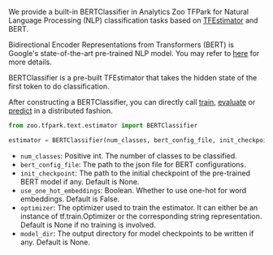 We provide a built-in BERTClassifier in Analytics Zoo TFPark for Natural Language Processing (NLP) classification tasks based on [TFEstimator](../TFPark/estimator/) and BERT.

Bidirectional Encoder Representations from Transformers (BERT) is Google's state-of-the-art pre-trained NLP model.
You may refer to [here](https://github.com/google-research/bert) for more details.

BERTClassifier is a pre-built TFEstimator that takes the hidden state of the first token to do classification.

After constructing a BERTClassifier, you can directly call [train](../TFPark/estimator/#train), [evaluate](../TFPark/estimator/#evaluate) or [predict](../TFPark/estimator/#predict) 
in a distributed fashion.

```python
from zoo.tfpark.text.estimator import BERTClassifier

estimator = BERTClassifier(num_classes, bert_config_file, init_checkpoint=None, use_one_hot_embeddings=False, optimizer=None, model_dir=None)
```

* `num_classes`: Positive int. The number of classes to be classified.
* `bert_config_file`: The path to the json file for BERT configurations.
* `init_checkpoint`: The path to the initial checkpoint of the pre-trained BERT model if any. Default is None.
* `use_one_hot_embeddings`: Boolean. Whether to use one-hot for word embeddings. Default is False.
* `optimizer`: The optimizer used to train the estimator. It can either be an instance of 
tf.train.Optimizer or the corresponding string representation. Default is None if no training is involved.
* `model_dir`: The output directory for model checkpoints to be written if any. Default is None.
